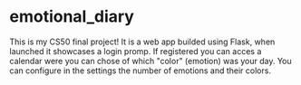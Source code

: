 # emotional_diary
This is my CS50 final project! It is a web app builded using Flask, when launched it showcases a login promp. If registered you can acces a calendar were you can chose of which "color" (emotion) was your day. You can configure in the settings the number of emotions and their colors. 
